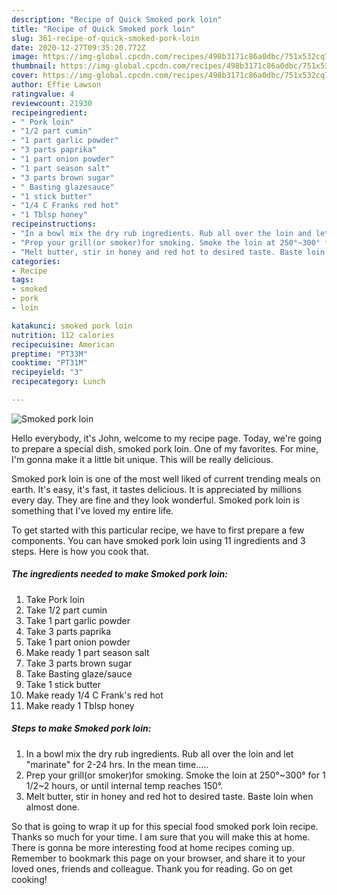 ```yaml
---
description: "Recipe of Quick Smoked pork loin"
title: "Recipe of Quick Smoked pork loin"
slug: 361-recipe-of-quick-smoked-pork-loin
date: 2020-12-27T09:35:20.772Z
image: https://img-global.cpcdn.com/recipes/498b3171c86a0dbc/751x532cq70/smoked-pork-loin-recipe-main-photo.jpg
thumbnail: https://img-global.cpcdn.com/recipes/498b3171c86a0dbc/751x532cq70/smoked-pork-loin-recipe-main-photo.jpg
cover: https://img-global.cpcdn.com/recipes/498b3171c86a0dbc/751x532cq70/smoked-pork-loin-recipe-main-photo.jpg
author: Effie Lawson
ratingvalue: 4
reviewcount: 21930
recipeingredient:
- " Pork loin"
- "1/2 part cumin"
- "1 part garlic powder"
- "3 parts paprika"
- "1 part onion powder"
- "1 part season salt"
- "3 parts brown sugar"
- " Basting glazesauce"
- "1 stick butter"
- "1/4 C Franks red hot"
- "1 Tblsp honey"
recipeinstructions:
- "In a bowl mix the dry rub ingredients. Rub all over the loin and let &#34;marinate&#34; for 2-24 hrs. In the mean time....."
- "Prep your grill(or smoker)for smoking. Smoke the loin at 250°~300° for 1 1/2~2 hours, or until internal temp reaches 150°."
- "Melt butter, stir in honey and red hot to desired taste. Baste loin when almost done."
categories:
- Recipe
tags:
- smoked
- pork
- loin

katakunci: smoked pork loin 
nutrition: 112 calories
recipecuisine: American
preptime: "PT33M"
cooktime: "PT31M"
recipeyield: "3"
recipecategory: Lunch

---
```



![Smoked pork loin](https://img-global.cpcdn.com/recipes/498b3171c86a0dbc/751x532cq70/smoked-pork-loin-recipe-main-photo.jpg)

Hello everybody, it's John, welcome to my recipe page. Today, we're going to prepare a special dish, smoked pork loin. One of my favorites. For mine, I'm gonna make it a little bit unique. This will be really delicious.



Smoked pork loin is one of the most well liked of current trending meals on earth. It's easy, it's fast, it tastes delicious. It is appreciated by millions every day. They are fine and they look wonderful. Smoked pork loin is something that I've loved my entire life.


To get started with this particular recipe, we have to first prepare a few components. You can have smoked pork loin using 11 ingredients and 3 steps. Here is how you cook that.

<!--inarticleads1-->

##### The ingredients needed to make Smoked pork loin:

1. Take  Pork loin
1. Take 1/2 part cumin
1. Take 1 part garlic powder
1. Take 3 parts paprika
1. Take 1 part onion powder
1. Make ready 1 part season salt
1. Take 3 parts brown sugar
1. Take  Basting glaze/sauce
1. Take 1 stick butter
1. Make ready 1/4 C Frank&#39;s red hot
1. Make ready 1 Tblsp honey




<!--inarticleads2-->

##### Steps to make Smoked pork loin:

1. In a bowl mix the dry rub ingredients. Rub all over the loin and let &#34;marinate&#34; for 2-24 hrs. In the mean time.....
1. Prep your grill(or smoker)for smoking. Smoke the loin at 250°~300° for 1 1/2~2 hours, or until internal temp reaches 150°.
1. Melt butter, stir in honey and red hot to desired taste. Baste loin when almost done.




So that is going to wrap it up for this special food smoked pork loin recipe. Thanks so much for your time. I am sure that you will make this at home. There is gonna be more interesting food at home recipes coming up. Remember to bookmark this page on your browser, and share it to your loved ones, friends and colleague. Thank you for reading. Go on get cooking!
